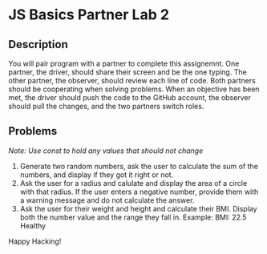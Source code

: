 # JS Basics Partner Lab 2

## Description
You will pair program with a partner to complete this assignemnt. One partner, the driver, should share their screen and be the one typing. The other partner, the observer, should review each line of code. Both partners should be cooperating when solving problems. When an objective has been met, the driver should push the code to the GitHub account, the observer should pull the changes, and the two partners switch roles. 

## Problems

*Note: Use const to hold any values that should not change*

1. Generate two random numbers, ask the user to calculate the sum of the numbers, and display if they got it right or not.
2. Ask the user for a radius and calulate and display the area of a circle with that radius. If the user enters a negative number, provide them with a warning message and do not calculate the answer.
3. Ask the user for their weight and height and calculate their BMI. Display both the number value and the range they fall in. Example: BMI: 22.5 Healthy


Happy Hacking!
